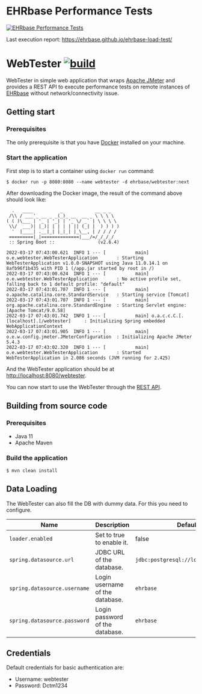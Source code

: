# EHRbase Performance Tests

[![EHRbase Performance Tests](https://github.com/ehrbase/webtester/actions/workflows/load-tests.yml/badge.svg)](https://github.com/ehrbase/ehrbase-load-test/actions/workflows/load-tests.yml)

Last execution report: https://ehrbase.github.io/ehrbase-load-test/

# WebTester [![build](https://github.com/ehrbase/webtester/actions/workflows/build.yaml/badge.svg)](https://github.com/ehrbase/webtester/actions/workflows/build.yaml)

WebTester in simple web application that wraps [Apache JMeter](https://jmeter.apache.org/) and provides a REST API to
execute performance tests on remote instances of [EHRbase](https://ehrbase.org/) without network/connectivity issue.

## Getting start

### Prerequisites

The only prerequisite is that you have [Docker](https://www.docker.com/products/docker-desktop) installed on your
machine.

### Start the application

First step is to start a container using `docker run` command:

```shell
$ docker run -p 8080:8080 --name webtester -d ehrbase/webtester:next
```

After downloading the Docker image, the result of the command above should look like:

```
  .   ____          _            __ _ _
 /\\ / ___'_ __ _ _(_)_ __  __ _ \ \ \ \
( ( )\___ | '_ | '_| | '_ \/ _` | \ \ \ \
 \\/  ___)| |_)| | | | | || (_| |  ) ) ) )
  '  |____| .__|_| |_|_| |_\__, | / / / /
 =========|_|==============|___/=/_/_/_/
 :: Spring Boot ::                (v2.6.4)

2022-03-17 07:43:00.621  INFO 1 --- [           main] o.e.webtester.WebTesterApplication       : Starting WebTesterApplication v1.0.0-SNAPSHOT using Java 11.0.14.1 on 8afb96f1b435 with PID 1 (/app.jar started by root in /)
2022-03-17 07:43:00.624  INFO 1 --- [           main] o.e.webtester.WebTesterApplication       : No active profile set, falling back to 1 default profile: "default"
2022-03-17 07:43:01.707  INFO 1 --- [           main] o.apache.catalina.core.StandardService   : Starting service [Tomcat]
2022-03-17 07:43:01.707  INFO 1 --- [           main] org.apache.catalina.core.StandardEngine  : Starting Servlet engine: [Apache Tomcat/9.0.58]
2022-03-17 07:43:01.742  INFO 1 --- [           main] o.a.c.c.C.[.[localhost].[/webtester]     : Initializing Spring embedded WebApplicationContext
2022-03-17 07:43:01.905  INFO 1 --- [           main] o.e.w.config.jmeter.JMeterConfiguration  : Initializing Apache JMeter 5.4.3
2022-03-17 07:43:02.320  INFO 1 --- [           main] o.e.webtester.WebTesterApplication       : Started WebTesterApplication in 2.086 seconds (JVM running for 2.425)
```

And the WebTester application should be at [http://localhost:8080/webtester](http://localhost:8080/webtester).

You can now start to use the WebTester through
the [REST API](https://github.com/ehrbase/webtester/wiki/REST-API-Reference).

## Building from source code

### Prerequisites

- Java 11
- Apache Maven

### Build the application

```shell
$ mvn clean install
```

## Data Loading

The WebTester can also fill the DB with dummy data. For this you need to configure. 

| Name                         | Description                     | Default Value                              |
|------------------------------|---------------------------------|--------------------------------------------|
| `loader.enabled`             | Set to true to enable it.       | false                                      |
| `spring.datasource.url`      | JDBC URL of the database.       | `jdbc:postgresql://localhost:5432/ehrbase` |
| `spring.datasource.username` | Login username of the database. | `ehrbase`                                  |
| `spring.datasource.password` | Login password of the database. | `ehrbase`                                  |

## Credentials

Default credentials for basic authentication are:

- Username: webtester
- Password: Dctm1234

